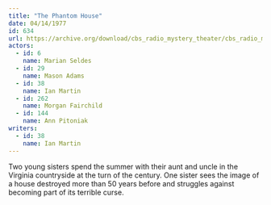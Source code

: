 ```yaml
---
title: "The Phantom House"
date: 04/14/1977
id: 634
url: https://archive.org/download/cbs_radio_mystery_theater/cbs_radio_mystery_theater-0601-0650.zip/cbs_radio_mystery_theater-0601-0650%2Fcbsrmt_0634_the_phantom_house.mp3
actors:  
  - id: 6
    name: Marian Seldes  
  - id: 29
    name: Mason Adams  
  - id: 38
    name: Ian Martin  
  - id: 262
    name: Morgan Fairchild  
  - id: 144
    name: Ann Pitoniak
writers:  
  - id: 38
    name: Ian Martin
---
```

Two young sisters spend the summer with their aunt and uncle in the Virginia countryside at the turn of the century. One sister sees the image of a house destroyed more than 50 years before and struggles against becoming part of its terrible curse.